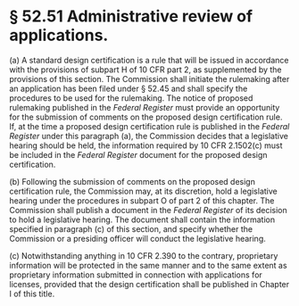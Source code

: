 # § 52.51   Administrative review of applications.

(a) A standard design certification is a rule that will be issued in accordance with the provisions of subpart H of 10 CFR part 2, as supplemented by the provisions of this section. The Commission shall initiate the rulemaking after an application has been filed under § 52.45 and shall specify the procedures to be used for the rulemaking. The notice of proposed rulemaking published in the _Federal Register_ must provide an opportunity for the submission of comments on the proposed design certification rule. If, at the time a proposed design certification rule is published in the _Federal Register_ under this paragraph (a), the Commission decides that a legislative hearing should be held, the information required by 10 CFR 2.1502(c) must be included in the _Federal Register_ document for the proposed design certification.


(b) Following the submission of comments on the proposed design certification rule, the Commission may, at its discretion, hold a legislative hearing under the procedures in subpart O of part 2 of this chapter. The Commission shall publish a document in the _Federal Register_ of its decision to hold a legislative hearing. The document shall contain the information specified in paragraph (c) of this section, and specify whether the Commission or a presiding officer will conduct the legislative hearing.


(c) Notwithstanding anything in 10 CFR 2.390 to the contrary, proprietary information will be protected in the same manner and to the same extent as proprietary information submitted in connection with applications for licenses, provided that the design certification shall be published in Chapter I of this title.




